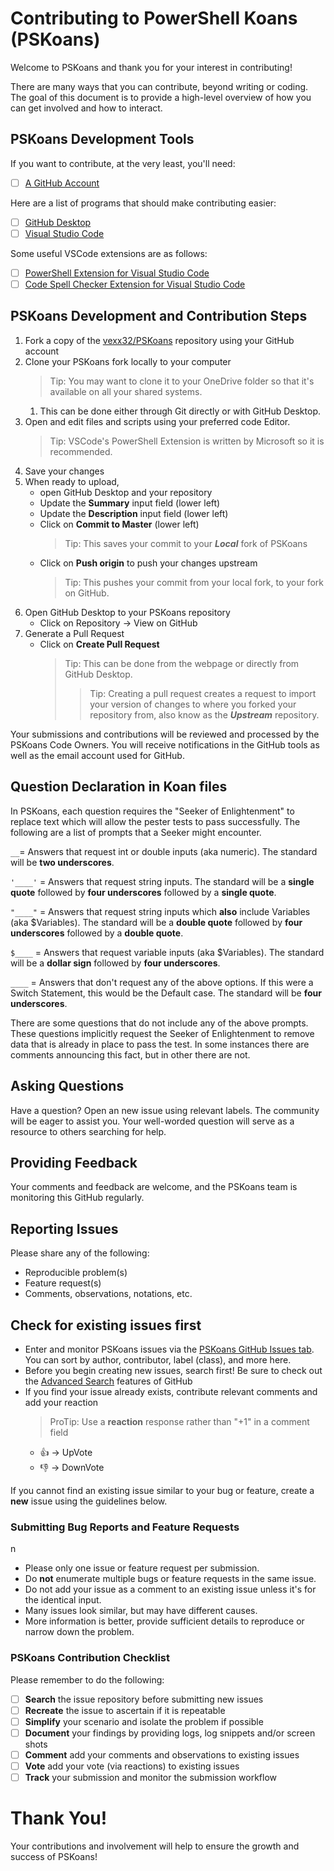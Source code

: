 # Contributing to PowerShell Koans (PSKoans)

Welcome to PSKoans and thank you for your interest in contributing!

There are many ways that you can contribute, beyond writing or coding. The goal of this document is to provide a high-level overview of how you can get involved and how to interact.

## PSKoans Development Tools

If you want to contribute, at the very least, you'll need: 
- [ ] [A GitHub Account](http://github.com)

Here are a list of programs that should make contributing easier:
- [ ] [GitHub Desktop](https://desktop.github.com)
- [ ] [Visual Studio Code](https://code.visualstudio.com)

Some useful VSCode extensions are as follows:
- [ ] [PowerShell Extension for Visual Studio Code](https://marketplace.visualstudio.com/items?itemName=ms-vscode.PowerShell)
- [ ] [Code Spell Checker Extension for Visual Studio Code](https://marketplace.visualstudio.com/items?itemName=streetsidesoftware.code-spell-checker)

## PSKoans Development and Contribution Steps

1. Fork a copy of the [vexx32/PSKoans](https://github.com/vexx32/PSKoans) repository using your GitHub account
2. Clone your PSKoans fork locally to your computer
    > Tip: You may want to clone it to your OneDrive folder so that it's available on all your shared systems.
    1. This can be done either through Git directly or with GitHub Desktop.
1. Open and edit files and scripts using your preferred code Editor.
    > Tip: VSCode's PowerShell Extension is written by Microsoft so it is recommended.
1. Save your changes
1. When ready to upload, 
    - open GitHub Desktop and your repository
    - Update the **Summary** input field (lower left)
    - Update the **Description** input field (lower left)
    - Click on **Commit to Master** (lower left)
        > Tip: This saves your commit to your ***Local*** fork of PSKoans
    - Click on **Push origin** to push your changes upstream
        > Tip: This pushes your commit from your local fork, to your fork on GitHub. 
1. Open GitHub Desktop to your PSKoans repository
    - Click on Repository -> View on GitHub
1. Generate a Pull Request
    - Click on **Create Pull Request**
        > Tip: This can be done from the webpage or directly from GitHub Desktop.
        >> Tip: Creating a pull request creates a request to import your version of changes to where you forked your repository from, also know as the ***Upstream*** repository. 
        

Your submissions and contributions will be reviewed and processed by the PSKoans Code Owners. You will receive notifications in the GitHub tools as well as the email account used for GitHub.

## Question Declaration in Koan files

In PSKoans, each question requires the "Seeker of Enlightenment" to replace text which will allow the pester tests to pass successfully. 
The following are a list of prompts that a Seeker might encounter.

`__`= Answers that request int or double inputs (aka numeric). The standard will be **two underscores**.

`'____'` = Answers that request string inputs. The standard will be a **single quote** followed by **four underscores** followed by a **single quote**.

`"____"` = Answers that request string inputs which **also** include Variables (aka $Variables). The standard will be a **double quote** followed by **four underscores** followed by a **double quote**.

`$____` = Answers that request variable inputs (aka $Variables). The standard will be a **dollar sign** followed by **four underscores**.

`____` = Answers that don't request any of the above options. If this were a Switch Statement, this would be the Default case. The standard will be **four underscores**.

There are some questions that do not include any of the above prompts. These questions implicitly request the Seeker of Enlightenment to remove data that is already in place to pass the test. In some instances there are comments announcing this fact, but in other there are not. 


## Asking Questions

Have a question? Open an new issue using relevant labels. The community will be eager to assist you. Your well-worded question will serve as a resource to others searching for help.

## Providing Feedback

Your comments and feedback are welcome, and the PSKoans team is monitoring this GitHub regularly.

## Reporting Issues 

Please share any of the following:
- Reproducible problem(s) 
- Feature request(s) 
- Comments, observations, notations, etc.

## Check for existing issues first 

- Enter and monitor PSKoans issues via the [PSKoans GitHub Issues tab](https://github.com/vexx32/PSKoans/issues). You can sort by author, contributor, label (class), and more here.
- Before you begin creating new issues, search first! Be sure to check out the [Advanced Search](https://github.com/search/advanced) features of GitHub
- If you find your issue already exists, contribute relevant comments and add your reaction
    > ProTip: Use a **reaction** response rather than "+1" in a comment field
    * 👍 -> UpVote
    * 👎 -> DownVote

If you cannot find an existing issue similar to your bug or feature, create a **new** issue using the guidelines below.

### Submitting Bug Reports and Feature Requests
n
- Please only one issue or feature request per submission. 
- Do **not** enumerate multiple bugs or feature requests in the same issue.
- Do not add your issue as a comment to an existing issue unless it's for the identical input. 
- Many issues look similar, but may have different causes.
- More information is better, provide sufficient details to reproduce or narrow down the problem. 

### PSKoans Contribution Checklist
Please remember to do the following:

* [ ] **Search** the issue repository before submitting new issues
* [ ] **Recreate** the issue to ascertain if it is repeatable
* [ ] **Simplify** your scenario and isolate the problem if possible
* [ ] **Document** your findings by providing logs, log snippets and/or screen shots
* [ ] **Comment** add your comments and observations to existing issues
* [ ] **Vote** add your vote (via reactions) to existing issues
* [ ] **Track** your submission and monitor the submission workflow

# Thank You!
Your contributions and involvement will help to ensure the growth and success of PSKoans!

